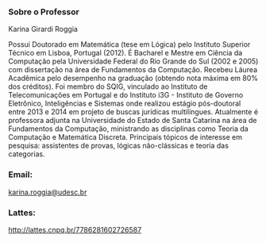 ### Sobre o Professor
Karina Girardi Roggia

Possui Doutorado em Matemática (tese em Lógica) pelo Instituto Superior Técnico em Lisboa, Portugal (2012). É Bacharel e Mestre em Ciência da Computação pela Universidade Federal do Rio Grande do Sul (2002 e 2005) com dissertação na área de Fundamentos da Computação. Recebeu Láurea Acadêmica pelo desempenho na graduação (obtendo nota máxima em 80% dos créditos). Foi membro do SQIG, vinculado ao Instituto de Telecomunicações em Portugal e do Instituto i3G - Instituto de Governo Eletrônico, Inteligências e Sistemas onde realizou estágio pós-doutoral entre 2013 e 2014 em projeto de buscas jurídicas multilíngues. Atualmente é professora adjunta na Universidade do Estado de Santa Catarina na área de Fundamentos da Computação, ministrando as disciplinas como Teoria da Computação e Matemática Discreta. Principais tópicos de interesse em pesquisa: assistentes de provas, lógicas não-clássicas e teoria das categorias.
### Email:
karina.roggia@udesc.br 
### Lattes:
 http://lattes.cnpq.br/7786281602726587

